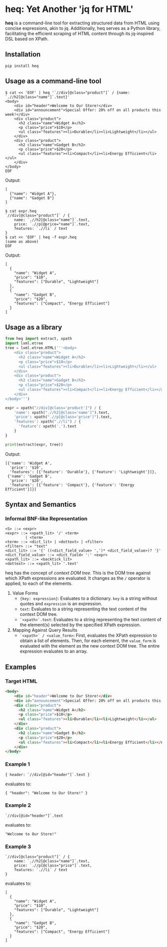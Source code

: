 # heq: Yet Another 'jq for HTML'
**heq** is a command-line tool for extracting structured data from HTML using concise expressions, akin to jq. Additionally, heq serves as a Python library, facilitating the efficient scraping of HTML content through its jq-inspired DSL based on XPath.

## Installation
```
pip install heq
```

## Usage as a command-line tool
```
$ cat << 'EOF' | heq '`//div[@class="product"]` / {name: `.//h2[@class="name"]`.text}'
<body>
    <div id="header">Welcome to Our Store!</div>
    <div id="announcement">Special Offer: 20% off on all products this week!</div>
    <div class="product">
      <h2 class="name">Widget A</h2>
      <p class="price">$10</p>
      <ul class="features"><li>Durable</li><li>Lightweight</li></ul>
    </div>
    <div class="product">
      <h2 class="name">Gadget B</h2>
      <p class="price">$20</p>
      <ul class="features"><li>Compact</li><li>Energy Efficient</li></ul>
    </div>
</body>
EOF
```

Output:

```
[
  {"name": "Widget A"},
  {"name": "Gadget B"}
]
```

```
$ cat expr.heq
`//div[@class="product"]` / {
    name: `.//h2[@class="name"]`.text,
    price: `.//p[@price="name"]`.text,
    features: `.//li` / text
}
$ cat << 'EOF' | heq -f expr.heq
(same as above)
EOF
```

Output:

```
[
  {
    "name": "Widget A",
    "price": "$10",
    "features": ["Durable", "Lightweight"]
  },
  {
    "name": "Gadget B",
    "price": "$20",
    "features": ["Compact", "Energy Efficient"]
  }
]
```

## Usage as a library
```python
from heq import extract, xpath
import lxml.etree
tree = lxml.etree.HTML('''<body>
    <div class="product">
      <h2 class="name">Widget A</h2>
      <p class="price">$10</p>
      <ul class="features"><li>Durable</li><li>Lightweight</li></ul>
    </div>
    <div class="product">
      <h2 class="name">Gadget B</h2>
      <p class="price">$20</p>
      <ul class="features"><li>Compact</li><li>Energy Efficient</li></ul>
    </div>
</body>''')

expr = xpath("//div[@class='product']") / {
    'name': xpath(".//h2[@class='name']").text,
    'price': xpath(".//p[@class='price']").text,
    'features': xpath(".//li") / {
      'feature': xpath('.').text
    }
}

print(extract(expr, tree))
```

Output:

```
[{'name': 'Widget A',
  'price': '$10',
  'features': [{'feature': 'Durable'}, {'feature': 'Lightweight'}]},
 {'name': 'Gadget B',
  'price': '$20',
  'features': [{'feature': 'Compact'}, {'feature': 'Energy Efficient'}]}]
```

## Syntax and Semantics
### Informal BNF-like Representation
```
<S> ::= <expr>
<expr> ::= <xpath_lit> '/' <term>
         | <term>
<term> ::= <dict_lit> | <dottext> | <filter>
<filter> ::= "text"
<dict_lit> ::= '{' ((<dict_field_value> ',')* <dict_field_value>)? '}'
<dict_field_value> ::= <dict_field> ':' <expr>
<xpath_lit> ::= <backtick_lit>
<dottext> ::= <xpath_lit> '.text'
```

heq has the concept of *context DOM tree*. This is the DOM tree against which XPath expressions are evaluated. It changes as the `/` operator is applied, to each of the elements.

 1. Value Forms
    * `{key: expression}`: Evaluates to a dictionary. `key` is a string without quotes and `expression` is an expression.
    * `text`: Evaluates to a string representing the text content of the context DOM tree.
    * `` `<xpath>`.text ``: Evaluates to a string representing the text content of the element(s) selected by the specified XPath expression.
 2. Mapping Against Query Results
    * `` `<xpath>` / <value_form> ``: First, evaluates the XPath expression to obtain a list of elements. Then, for each element, the `value_form` is evaluated with the element as the new context DOM tree. The entire expression evaluates to an array.

## Examples
### Target HTML
```html
<body>
    <div id="header">Welcome to Our Store!</div>
    <div id="announcement">Special Offer: 20% off on all products this week!</div>
    <div class="product">
      <h2 class="name">Widget A</h2>
      <p class="price">$10</p>
      <ul class="features"><li>Durable</li><li>Lightweight</li></ul>
    </div>
    <div class="product">
      <h2 class="name">Gadget B</h2>
      <p class="price">$20</p>
      <ul class="features"><li>Compact</li><li>Energy Efficient</li></ul>
    </div>
</body>
```

### Example 1
```
{ header: `//div[@id="header"]`.text }
```

evaluates to:

```
{ "header": "Welcome to Our Store!" }
```


### Example 2
```
`//div[@id="header"]`.text
```

evaluates to:

```
"Welcome to Our Store!"
```

### Example 3
```
`//div[@class="product"]` / {
    name: `.//h2[@class="name"]`.text,
    price: `.//p[@class="price"]`.text,
    features: `.//li` / text
}
```

evaluates to:

```
[
  {
    "name": "Widget A",
    "price": "$10",
    "features": ["Durable", "Lightweight"]
  },
  {
    "name": "Gadget B",
    "price": "$20",
    "features": ["Compact", "Energy Efficient"]
  }
]
```
